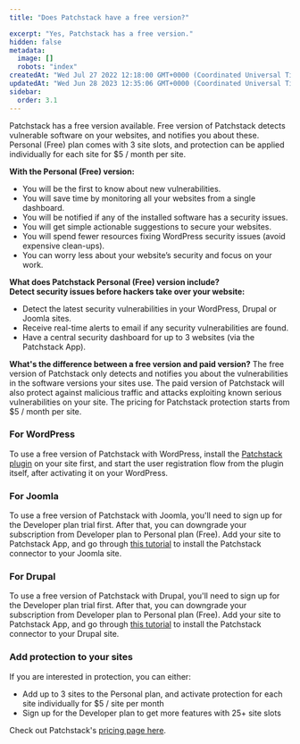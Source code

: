 ```yaml
---
title: "Does Patchstack have a free version?"

excerpt: "Yes, Patchstack has a free version."
hidden: false
metadata: 
  image: []
  robots: "index"
createdAt: "Wed Jul 27 2022 12:18:00 GMT+0000 (Coordinated Universal Time)"
updatedAt: "Wed Jun 28 2023 12:35:06 GMT+0000 (Coordinated Universal Time)"
sidebar:
  order: 3.1
---
```

Patchstack has a free version available. Free version of Patchstack detects vulnerable software on your websites, and notifies you about these. Personal (Free) plan comes with 3 site slots, and protection can be applied individually for each site for $5 / month per site.

**With the Personal (Free) version:**

<ul><li>You will be the first to know about new vulnerabilities.</li>
<li>You will save time by monitoring all your websites from a single dashboard.</li>
<li>You will be notified if any of the installed software has a security issues.</li>
<li>You will get simple actionable suggestions to secure your websites.</li>
<li>You will spend fewer resources fixing WordPress security issues (avoid expensive clean-ups).</li>
<li>You can worry less about your website’s security and focus on your work.</li></ul>

**What does Patchstack Personal (Free) version include?**  
**Detect security issues before hackers take over your website:**

<ul><li>Detect the latest security vulnerabilities in your WordPress, Drupal or Joomla sites.</li>
<li>Receive real-time alerts to email if any security vulnerabilities are found.</li>
<li>Have a central security dashboard for up to 3 websites (via the Patchstack App).</li></ul> 

**What's the difference between a free version and paid version?**
The free version of Patchstack only detects and notifies you about the vulnerabilities in the software versions your sites use. The paid version of Patchstack will also protect against malicious traffic and attacks exploiting known serious vulnerabilities on your site. The pricing for Patchstack protection starts from $5 / month per site.

### For WordPress
To use a free version of Patchstack with WordPress, install the <a href="https://wordpress.org/plugins/patchstack/" target="_blank">Patchstack plugin</a> on your site first, and start the user registration flow from the plugin itself, after activating it on your WordPress.

### For Joomla
To use a free version of Patchstack with Joomla, you'll need to sign up for the Developer plan trial first. After that, you can downgrade your subscription from Developer plan to Personal plan (Free). Add your site to Patchstack App, and go through <a href="https://docs.patchstack.com/patchstack-plugin/patchstack-connector/how-to-install-on-joomla/" target="_blank">this tutorial</a> to install the Patchstack connector to your Joomla site.

### For Drupal
To use a free version of Patchstack with Drupal, you'll need to sign up for the Developer plan trial first. After that, you can downgrade your subscription from Developer plan to Personal plan (Free). Add your site to Patchstack App, and go through <a href="https://docs.patchstack.com/patchstack-plugin/patchstack-connector/how-to-install-on-drupal/" target="_blank">this tutorial</a> to install the Patchstack connector to your Drupal site.

### Add protection to your sites
If you are interested in protection, you can either:
- Add up to 3 sites to the Personal plan, and activate protection for each site individually for $5 / site per month
- Sign up for the Developer plan to get more features with 25+ site slots

Check out Patchstack's <a href="https://patchstack.com/pricing/" target="_blank">pricing page here</a>.  
